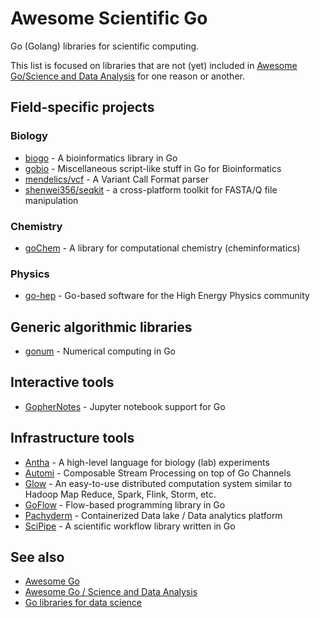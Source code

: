 # Awesome Scientific Go
Go (Golang) libraries for scientific computing. 

This list is focused on libraries that are not (yet) included in [Awesome Go/Science and Data Analysis](https://github.com/avelino/awesome-go#science-and-data-analysis) for one reason or another.

## Field-specific projects

### Biology
- [biogo](https://github.com/biogo/biogo) - A bioinformatics library in Go
- [gobio](https://github.com/brentp/gobio) - Miscellaneous script-like stuff in Go for Bioinformatics
- [mendelics/vcf](https://github.com/mendelics/vcf) - A Variant Call Format parser
- [shenwei356/seqkit](https://github.com/shenwei356/seqkit) - a cross-platform toolkit for FASTA/Q file manipulation

### Chemistry
- [goChem](http://gochem.org/) - A library for computational chemistry (cheminformatics)

### Physics
- [go-hep](http://github.com/go-hep) - Go-based software for the High Energy Physics community

## Generic algorithmic libraries
- [gonum](https://github.com/gonum) - Numerical computing in Go

## Interactive tools
- [GopherNotes](https://github.com/gophergala2016/gophernotes) - Jupyter notebook support for Go

## Infrastructure tools
- [Antha](https://www.antha-lang.org/) - A high-level language for biology (lab) experiments
- [Automi](https://github.com/vladimirvivien/automi) - Composable Stream Processing on top of Go Channels
- [Glow](https://github.com/chrislusf/glow) - An easy-to-use distributed computation system similar to Hadoop Map Reduce, Spark, Flink, Storm, etc.
- [GoFlow](https://github.com/trustmaster/goflow) - Flow-based programming library in Go
- [Pachyderm](https://github.com/pachyderm/pachyderm) - Containerized Data lake / Data analytics platform
- [SciPipe](https://github.com/scipipe/scipipe) - A scientific workflow library written in Go

## See also
- [Awesome Go](https://github.com/avelino/awesome-go)
- [Awesome Go / Science and Data Analysis](https://github.com/avelino/awesome-go#science-and-data-analysis)
- [Go libraries for data science](http://www.mjhall.org/golang-data-science-libraries/)
